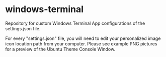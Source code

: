 # windows-terminal
Repository for custom Windows Terminal App configurations of the settings.json file.

For every "settings.json" file, you will need to edit your personalized image icon location path from your computer.
Please see example PNG pictures for a preview of the Ubuntu Theme Console Window.
